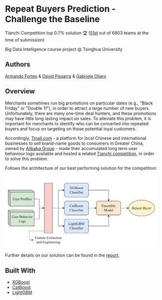 # Repeat Buyers Prediction - Challenge the Baseline

Tianchi Competition top 0.7% solution :trophy: ([51st](https://tianchi.aliyun.com/competition/entrance/231576/rankingList) out of 6803 teams at the time of submission)

Big Data Intelligence course project @ Tsinghua University

## Authors
[Armando Fortes](https://github.com/atfortes) & [David Pissarra](https://github.com/davidpissarra) & [Gabriele Oliaro](https://github.com/gabrieleoliaro)

## Overview

Merchants sometimes run big promotions on particular dates (e.g., "Black Friday" or "Double 11"), in order to attract a large number of new buyers. Unfortunately, there are many one-time deal hunters, and these promotions may have little long lasting impact on sales. To alleviate this problem, it is important for merchants to identify who can be converted into repeated buyers and focus on targeting on those potential loyal customers.

Accordingly, [Tmall.com](https://www.tmall.com/) - a platform for local Chinese and international businesses to sell brand-name goods to consumers in Greater China, owned by [Alibaba Group](https://www.alibabagroup.com/en/global/home) - made their accumulated long term user behaviour logs available and hosted a related [Tianchi competition](https://tianchi.aliyun.com/competition/entrance/23157), in order to solve this problem.

Follows the architecture of our best performing solution for the competition:

![arch](/docs/figs/arch_readme.png)

Further details on our solution can be found in the [report](https://github.com/atfortes/Repeat-Buyers-Prediction/blob/main/docs/final_report.pdf).

## Built With

- [XGBoost](https://xgboost.readthedocs.io/en/stable/)
- [CatBoost](https://catboost.ai/)
- [LightGBM](https://lightgbm.readthedocs.io/en/latest/)
